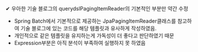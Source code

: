 ✔ 우아한 기술 블로그의 querydslPagingItemReader의 기본적인 부분만 약간 수정 

- Spring Batch에서 기본적으로 제공하는 JpaPagingItemReader클래스를 참고하여 기술 블로그에 있는 코드를 해당 템플릿과 유사하게 작성하였음.
- 개인적으로 같은 템플릿을 유지하는게 가독성이 더 좋다고 판단하였기 때문
- Expression부분은 아직 분석이 부족하여 실행하지 못 하였음